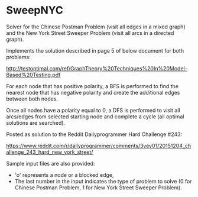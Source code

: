 # SweepNYC
Solver for the Chinese Postman Problem (visit all edges in a mixed graph) and the New York Street Sweeper Problem (visit all arcs in a directed graph).

Implements the solution described in page 5 of below document for both problems:

http://testoptimal.com/ref/GraphTheory%20Techniques%20In%20Model-Based%20Testing.pdf

For each node that has positive polarity, a BFS is performed to find the nearest node that has negative polarity and create the additional edges between both nodes.

Once all nodes have a polarity equal to 0, a DFS is performed to visit all arcs/edges from selected starting node and complete a cycle (all optimal solutions are searched).

Posted as solution to the Reddit Dailyprogrammer Hard Challenge #243:

https://www.reddit.com/r/dailyprogrammer/comments/3vey01/20151204_challenge_243_hard_new_york_street/

Sample input files are also provided:
- 'o' represents a node or a blocked edge,
- The last number in the input indicates the type of problem to solve (0 for Chinese Postman Problem, 1 for New York Street Sweeper Problem).
